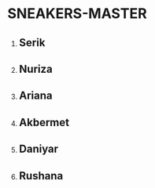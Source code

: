# SNEAKERS-MASTER

1. ## Serik
2. ## Nuriza
3. ## Ariana
4. ## Akbermet
5. ## Daniyar
6. ## Rushana
